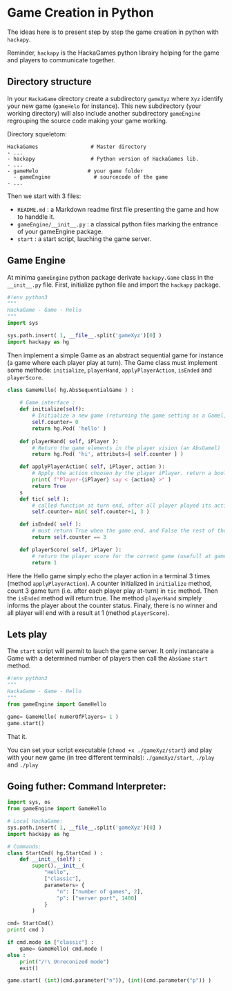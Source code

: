 # Game Creation in Python 

The ideas here is to present step by step the game creation in python with `hackapy`.

Reminder, `hackapy` is the HackaGames python librairy helping for the game and players to communicate together.

## Directory structure 

In your `HackaGame` directory create a subdirectory `gameXyz` where `Xyz` identify your new game (`gameHelo` for instance).
This new subdirectory (your working directory) will also include another subdirectory `gameEngine` regrouping the source code making your game working.

Directory squeletom: 

```
HackaGames                 # Master directory
- ...
- hackapy                  # Python version of HackaGames lib.
- ...
- gameHelo                # your game folder
  - gameEngine              # sourcecode of the game
- ...
```

Then we start with 3 files:

- `README.md` : a Markdown readme first file presenting the game and how to handdle it.
- `gameEngine/__init__.py` : a classical python files marking the entrance of your gameEngine package.
- `start` : a start script, lauching the game server.

## Game Engine

At minima `gameEngine` python package derivate `hackapy.Game` class in the  `__init__.py` file. 
First, initialize python file and import the `hackapy` package.

```python 
#!env python3
"""
HackaGame - Game - Hello 
"""
import sys

sys.path.insert( 1, __file__.split('gameXyz')[0] )
import hackapy as hg
```

Then implement a simple Game as an abstract sequential game for instance (a game where each player play at turn).
The Game class must implement some methode: `initialize`, `playerHand`, `applyPlayerAction`, `isEnded` and `playerScore`.

```python
class GameHello( hg.AbsSequentialGame ) :
    
    # Game interface :
    def initialize(self):
        # Initialize a new game (returning the game setting as a Gamel, a game ellement shared with player wake-up)
        self.counter= 0
        return hg.Pod( 'hello' )
        
    def playerHand( self, iPlayer ):
        # Return the game elements in the player vision (an AbsGamel)
        return hg.Pod( 'hi', attributs=[ self.counter ] )  

    def applyPlayerAction( self, iPlayer, action ):
        # Apply the action choosen by the player iPlayer. return a boolean at True if the player terminate its actions for the current turn.
        print( f"Player-{iPlayer} say < {action} >" )
        return True
    s
    def tic( self ):
        # called function at turn end, after all player played its actions. 
        self.counter= min( self.counter+1, 3 )

    def isEnded( self ):
        # must return True when the game end, and False the rest of the time.
        return self.counter == 3

    def playerScore( self, iPlayer ):
        # return the player score for the current game (usefull at game ending)
        return 1
```

Here the Hello game simply echo the player action in a terminal $3$ times (method `applyPlayerAction`).
A counter initialized in `initialize` method, count $3$ game turn (i.e. after each player play at-turn) in `tic` method. 
Then the `isEnded` method will return true.
The method `playerHand` simplely informs the player about the counter status.
Finaly, there is no winner and all player will end with a result at $1$ (method `playerScore`).

## Lets play 

The `start` script will permit to lauch the game server.
It only instancate a Game with a determined number of players then call the `AbsGame` `start` method.

```python
#!env python3
"""
HackaGame - Game - Hello 
"""
from gameEngine import GameHello

game= GameHello( numerOfPlayers= 1 )
game.start()
```

That it. 

You can set your script executable (`chmod +x ./gameXyz/start`) and play with your new game (in tree different terminals): `./gameXyz/start`, `./play` and `./play`


## Going futher: Command Interpreter:

```python
import sys, os
from gameEngine import GameHello

# Local HackaGame:
sys.path.insert( 1, __file__.split('gameXyz')[0] )
import hackapy as hg

# Commands:
class StartCmd( hg.StartCmd ) :
    def __init__(self) :
        super().__init__(
            "Hello",
            ["classic"],
            parameters= { 
                "n": ["number of games", 2],
                "p": ["server port", 1400]
            }
        )

cmd= StartCmd()
print( cmd )

if cmd.mode in ["classic"] :
    game= GameHello( cmd.mode )
else :
    print("/!\ Unreconized mode")
    exit()

game.start( (int)(cmd.parameter("n")), (int)(cmd.parameter("p")) )
```
